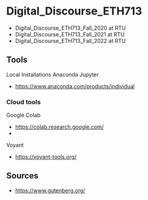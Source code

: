# Digital_Discourse_ETH713
* Digital_Discourse_ETH713_Fall_2020 at RTU 
* Digital_Discourse_ETH713_Fall_2021 at RTU 
* Digital_Discourse_ETH713_Fall_2022 at RTU 

## Tools

Local Installations
Anaconda Jupyter
* https://www.anaconda.com/products/individual

### Cloud tools

Google Colab 
* https://colab.research.google.com/
* 
Voyant
* https://voyant-tools.org/


## Sources
* https://www.gutenberg.org/
